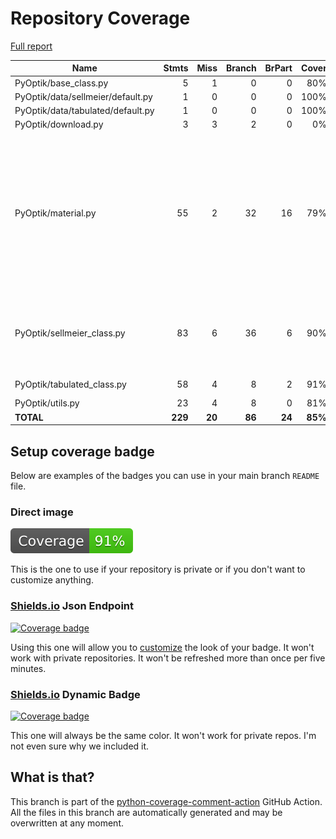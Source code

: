 # Repository Coverage

[Full report](https://htmlpreview.github.io/?https://github.com/MartinPdeS/PyOptik/blob/python-coverage-comment-action-data/htmlcov/index.html)

| Name                              |    Stmts |     Miss |   Branch |   BrPart |   Cover |   Missing |
|---------------------------------- | -------: | -------: | -------: | -------: | ------: | --------: |
| PyOptik/base\_class.py            |        5 |        1 |        0 |        0 |     80% |        19 |
| PyOptik/data/sellmeier/default.py |        1 |        0 |        0 |        0 |    100% |           |
| PyOptik/data/tabulated/default.py |        1 |        0 |        0 |        0 |    100% |           |
| PyOptik/download.py               |        3 |        3 |        2 |        0 |      0% |       1-5 |
| PyOptik/material.py               |       55 |        2 |       32 |       16 |     79% |28->27, 30, 35, 39->38, 43->42, 47->46, 51->50, 55->54, 59->58, 63->62, 67->66, 71->70, 75->74, 79->78, 83->82, 87->86 |
| PyOptik/sellmeier\_class.py       |       83 |        6 |       36 |        6 |     90% |52, 67->exit, 92, 126-127, 140, 145 |
| PyOptik/tabulated\_class.py       |       58 |        4 |        8 |        2 |     91% | 62, 79-81 |
| PyOptik/utils.py                  |       23 |        4 |        8 |        0 |     81% |     31-34 |
|                         **TOTAL** |  **229** |   **20** |   **86** |   **24** | **85%** |           |


## Setup coverage badge

Below are examples of the badges you can use in your main branch `README` file.

### Direct image

[![Coverage badge](https://raw.githubusercontent.com/MartinPdeS/PyOptik/python-coverage-comment-action-data/badge.svg)](https://htmlpreview.github.io/?https://github.com/MartinPdeS/PyOptik/blob/python-coverage-comment-action-data/htmlcov/index.html)

This is the one to use if your repository is private or if you don't want to customize anything.

### [Shields.io](https://shields.io) Json Endpoint

[![Coverage badge](https://img.shields.io/endpoint?url=https://raw.githubusercontent.com/MartinPdeS/PyOptik/python-coverage-comment-action-data/endpoint.json)](https://htmlpreview.github.io/?https://github.com/MartinPdeS/PyOptik/blob/python-coverage-comment-action-data/htmlcov/index.html)

Using this one will allow you to [customize](https://shields.io/endpoint) the look of your badge.
It won't work with private repositories. It won't be refreshed more than once per five minutes.

### [Shields.io](https://shields.io) Dynamic Badge

[![Coverage badge](https://img.shields.io/badge/dynamic/json?color=brightgreen&label=coverage&query=%24.message&url=https%3A%2F%2Fraw.githubusercontent.com%2FMartinPdeS%2FPyOptik%2Fpython-coverage-comment-action-data%2Fendpoint.json)](https://htmlpreview.github.io/?https://github.com/MartinPdeS/PyOptik/blob/python-coverage-comment-action-data/htmlcov/index.html)

This one will always be the same color. It won't work for private repos. I'm not even sure why we included it.

## What is that?

This branch is part of the
[python-coverage-comment-action](https://github.com/marketplace/actions/python-coverage-comment)
GitHub Action. All the files in this branch are automatically generated and may be
overwritten at any moment.